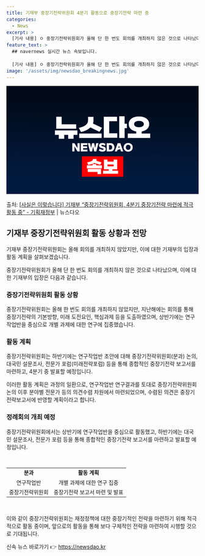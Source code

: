 ```yaml
---
title: 기재부 중장기전략위원회 4분기 활동으로 중장기전략 마련 중
categories:
  - News
excerpt: >
  [기사 내용] ㅇ 중장기전략위원회가 올해 단 한 번도 회의를 개최하지 않은 것으로 나타났다. ㅇ 지난해 7월…
feature_text: >
  ## navernews 실시간 뉴스 속보입니다.

  [기사 내용] ㅇ 중장기전략위원회가 올해 단 한 번도 회의를 개최하지 않은 것으로 나타났다. ㅇ 지난해 7월…
image: '/assets/img/newsdao_breakingnews.jpg'
---
```


![뉴스다오 속보](/assets/img/newsdao_breakingnews.jpg)

<p>출처: <a href="https://newsdao.kr/3868" rel="dofollow">[사실은 이렇습니다] 기재부 “중장기전략위원회, 4분기 중장기전략 마련에 적극 활동 중” - 기획재정부</a> | 뉴스다오</p>

<h2 data-ke-size="size26">기재부 중장기전략위원회 활동 상황과 전망</h2>
기재부 중장기전략위원회는 올해 회의를 개최하지 않았지만, 이에 대한 기재부의 입장과 활동 계획을 살펴보겠습니다.

<p data-ke-size="size16">중장기전략위원회가 올해 단 한 번도 회의를 개최하지 않은 것으로 나타났으며, 이에 대한 기재부의 입장은 다음과 같습니다.</p>

<h3>중장기전략위원회 활동 상황</h3>
중장기전략위원회는 올해 한 번도 회의를 개최하지 않았지만, 지난해에는 회의를 통해 중장기전략의 기본방향, 미래 도전요인, 핵심과제 등을 도출하였으며, 상반기에는 연구작업반을 중심으로 개별 과제에 대한 연구에 집중했습니다.

<h3>활동 계획</h3>
중장기전략위원회는 하반기에는 연구작업반 초안에 대해 중장기전략위원회(분과) 논의, 대국민 설문조사, 전문가 포럼(미래전략포럼) 등을 통해 종합적인 중장기전략 보고서를 마련하고, 4분기 중 발표할 예정입니다.

이러한 활동 계획은 과정의 일환으로, 연구작업반 연구결과를 토대로 중장기전략위원회 논의 이후 분야별 전문가 등의 의견수렴 차원에서 마련되었으며, 수렴된 의견은 중장기 전략보고서에 반영할 계획이라고 합니다.

<h3>정례회의 개최 예정</h3>
중장기전략위원회에서는 상반기에 연구작업반을 중심으로 활동했고, 하반기에는 대국민 설문조사, 전문가 포럼 등을 통해 종합적인 중장기전략 보고서를 마련하고 발표할 예정입니다.

<p data-ke-size="size16">&nbsp;</p>

<table>
<tbody>
<tr>
<td style="text-align: center; height: 17px;"><b>분과</b></td>
<td style="text-align: center; height: 17px;"><b>활동 계획</b></td>
</tr>
<tr>
<td style="text-align: center; height: 17px;">연구작업반</td>
<td style="text-align: center; height: 17px;">개별 과제에 대한 연구 집중</td>
</tr>
<tr>
<td style="text-align: center; height: 17px;">중장기전략위원회</td>
<td style="text-align: center; height: 17px;">중장기전략 보고서 마련 및 발표</td>
</tr>
</tbody>
</table>

<p data-ke-size="size16">&nbsp;</p>

이와 같이 중장기전략위원회는 재정정책에 대한 중장기적인 전략을 마련하기 위해 적극적으로 활동 중이며, 앞으로의 활동을 통해 보다 구체적인 전략을 마련하여 시행할 것으로 기대됩니다. 

신속 뉴스 바로가기 👉 <a href="https://newsdao.kr" rel="dofollow">https://newsdao.kr</a>



